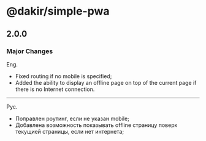 # @dakir/simple-pwa

## 2.0.0

### Major Changes

Eng.
- Fixed routing if no mobile is specified;
- Added the ability to display an offline page on top of the current page if there is no Internet connection.

-----------------------------------------------------------------------------------------------------
Рус.
- Поправлен роутинг, если не указан mobile;
- Добавлена возможность показывать offline страницу поверх текущией страницы, если нет интернета;

